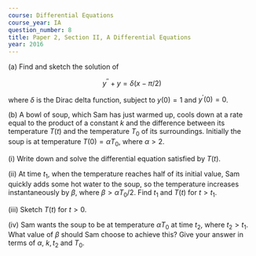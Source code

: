 ```yaml
---
course: Differential Equations
course_year: IA
question_number: 8
title: Paper 2, Section II, A Differential Equations
year: 2016
---
```




(a) Find and sketch the solution of

$$y^{\prime \prime}+y=\delta(x-\pi / 2)$$

where $\delta$ is the Dirac delta function, subject to $y(0)=1$ and $y^{\prime}(0)=0$.

(b) A bowl of soup, which Sam has just warmed up, cools down at a rate equal to the product of a constant $k$ and the difference between its temperature $T(t)$ and the temperature $T_{0}$ of its surroundings. Initially the soup is at temperature $T(0)=\alpha T_{0}$, where $\alpha>2$.

(i) Write down and solve the differential equation satisfied by $T(t)$.

(ii) At time $t_{1}$, when the temperature reaches half of its initial value, Sam quickly adds some hot water to the soup, so the temperature increases instantaneously by $\beta$, where $\beta>\alpha T_{0} / 2$. Find $t_{1}$ and $T(t)$ for $t>t_{1}$.

(iii) Sketch $T(t)$ for $t>0$.

(iv) Sam wants the soup to be at temperature $\alpha T_{0}$ at time $t_{2}$, where $t_{2}>t_{1}$. What value of $\beta$ should Sam choose to achieve this? Give your answer in terms of $\alpha$, $k, t_{2}$ and $T_{0}$.